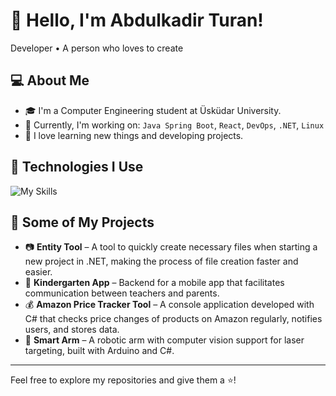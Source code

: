 # 👋 Hello, I'm Abdulkadir Turan!  
Developer • A person who loves to create

## 💻 About Me
- 🎓 I'm a Computer Engineering student at Üsküdar University.  
- 🌱 Currently, I'm working on: `Java Spring Boot`, `React`, `DevOps`, `.NET`, `Linux`
- 🚀 I love learning new things and developing projects.

## 🔧 Technologies I Use
![My Skills](https://skillicons.dev/icons?i=cs,java,spring,react,dotnet,html,css,js,ts,python,linux,mysql,postgres,docker,kubernetes,aws,git&perline=8)

## 📌 Some of My Projects
- 📷 **Entity Tool** – A tool to quickly create necessary files when starting a new project in .NET, making the process of file creation faster and easier.  
- 📱 **Kindergarten App** – Backend for a mobile app that facilitates communication between teachers and parents.  
- 💰 **Amazon Price Tracker Tool** – A console application developed with C# that checks price changes of products on Amazon regularly, notifies users, and stores data.  
- 🤖 **Smart Arm** – A robotic arm with computer vision support for laser targeting, built with Arduino and C#.

---

Feel free to explore my repositories and give them a ⭐!

